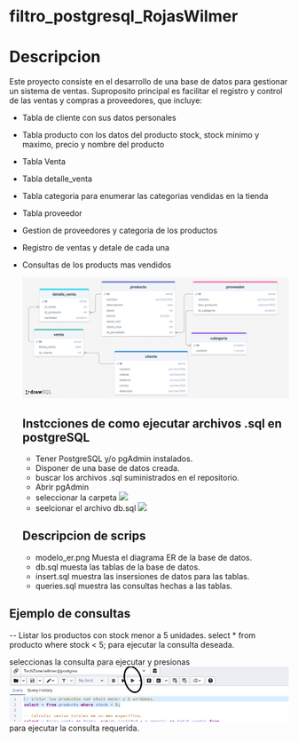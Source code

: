 # filtro_postgresql_RojasWilmer

<h1>Descripcion</h1> 

<p>Este proyecto consiste en el desarrollo de una base de datos para gestionar un sistema de ventas. Suproposito principal es facilitar el registro y control de las ventas y compras a proveedores, que incluye: </p>

* Tabla de cliente con sus datos personales
* Tabla producto con los datos del producto stock, stock minimo y maximo, precio y nombre del producto
* Tabla Venta
* Tabla detalle_venta
* Tabla categoria para enumerar las categorias vendidas en la tienda
* Tabla proveedor
* Gestion de proveedores y categoria de los productos
* Registro de ventas y detale de cada una
* Consultas de los products mas vendidos

  ![Diagrama ER](modelo_er.png)

  <h2>Instcciones de como ejecutar archivos .sql en postgreSQL</h2>

  * Tener PostgreSQL y/o pgAdmin instalados.
  * Disponer de una base de datos creada.
  * buscar los archivos .sql suministrados en el repositorio.
  * Abrir pgAdmin
  * seleccionar la carpeta ![](foto2.png)
  * seelcionar el archivo db.sql ![](foto3)




  <h2>Descripcion de scrips</h2>

  * modelo_er.png Muesta el diagrama ER de la base de datos.
  * db.sql muesta las tablas de la base de datos.
  * insert.sql muestra las insersiones de datos para las tablas.
  * queries.sql muestra las consultas hechas a las tablas.
 


<h2>Ejemplo de consultas</h2>
    -- Listar los productos con stock menor a 5 unidades.
select * from producto where stock < 5;
 para ejecutar la consulta deseada.

seleccionas la consulta para ejecutar y presionas ![](img/foto1.png)
para ejecutar la consulta requerida.


